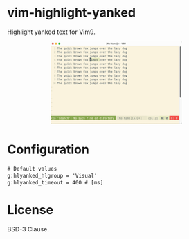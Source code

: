 # vim-highlight-yanked

Highlight yanked text for Vim9.

<p align="center">
<img src="/hlyanked.gif" width="60%" height="60%">
</p>

# Configuration
```
# Default values
g:hlyanked_hlgroup = 'Visual'
g:hlyanked_timeout = 400 # [ms]
```
# License
BSD-3 Clause.

